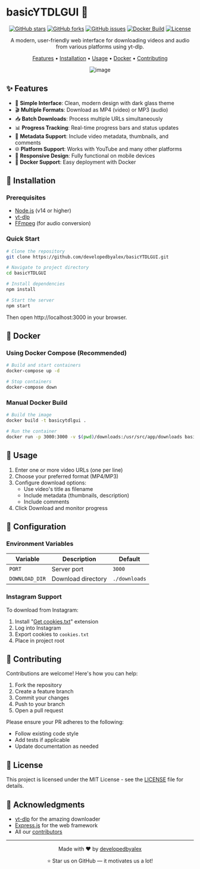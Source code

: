 # basicYTDLGUI 🎥

<div align="center">

[![GitHub stars](https://img.shields.io/github/stars/developedbyalex/basicYTDLGUI?style=for-the-badge)](https://github.com/developedbyalex/basicYTDLGUI/stargazers)
[![GitHub forks](https://img.shields.io/github/forks/developedbyalex/basicYTDLGUI?style=for-the-badge)](https://github.com/developedbyalex/basicYTDLGUI/network)
[![GitHub issues](https://img.shields.io/github/issues/developedbyalex/basicYTDLGUI?style=for-the-badge)](https://github.com/developedbyalex/basicYTDLGUI/issues)
[![Docker Build](https://img.shields.io/github/actions/workflow/status/developedbyalex/basicYTDLGUI/docker-build.yml?style=for-the-badge&logo=docker)](https://github.com/developedbyalex/basicYTDLGUI/actions)
[![License](https://img.shields.io/github/license/developedbyalex/basicYTDLGUI?style=for-the-badge)](https://github.com/developedbyalex/basicYTDLGUI/blob/main/LICENSE)

A modern, user-friendly web interface for downloading videos and audio from various platforms using yt-dlp.

[Features](#features) • [Installation](#installation) • [Usage](#usage) • [Docker](#docker) • [Contributing](#contributing)

![image](https://github.com/user-attachments/assets/4c173410-da6c-4c59-b5a6-35becd2611de)

</div>

## ✨ Features

- 🎯 **Simple Interface**: Clean, modern design with dark glass theme
- 🎬 **Multiple Formats**: Download as MP4 (video) or MP3 (audio)
- 📥 **Batch Downloads**: Process multiple URLs simultaneously
- 📊 **Progress Tracking**: Real-time progress bars and status updates
- 🎨 **Metadata Support**: Include video metadata, thumbnails, and comments
- 🌐 **Platform Support**: Works with YouTube and many other platforms
- 📱 **Responsive Design**: Fully functional on mobile devices
- 🐳 **Docker Support**: Easy deployment with Docker

## 🚀 Installation

### Prerequisites

- [Node.js](https://nodejs.org/) (v14 or higher)
- [yt-dlp](https://github.com/yt-dlp/yt-dlp)
- [FFmpeg](https://ffmpeg.org/) (for audio conversion)

### Quick Start

```bash
# Clone the repository
git clone https://github.com/developedbyalex/basicYTDLGUI.git

# Navigate to project directory
cd basicYTDLGUI

# Install dependencies
npm install

# Start the server
npm start
```

Then open http://localhost:3000 in your browser.

## 🐳 Docker

### Using Docker Compose (Recommended)

```bash
# Build and start containers
docker-compose up -d

# Stop containers
docker-compose down
```

### Manual Docker Build

```bash
# Build the image
docker build -t basicytdlgui .

# Run the container
docker run -p 3000:3000 -v $(pwd)/downloads:/usr/src/app/downloads basicytdlgui
```

## 📖 Usage

1. Enter one or more video URLs (one per line)
2. Choose your preferred format (MP4/MP3)
3. Configure download options:
   - Use video's title as filename
   - Include metadata (thumbnails, description)
   - Include comments
4. Click Download and monitor progress

## 🔧 Configuration

### Environment Variables

| Variable | Description | Default |
|----------|-------------|---------|
| `PORT` | Server port | `3000` |
| `DOWNLOAD_DIR` | Download directory | `./downloads` |

### Instagram Support

To download from Instagram:

1. Install "[Get cookies.txt](https://chromewebstore.google.com/detail/get-cookiestxt-locally/cclelndahbckbenkjhflpdbgdldlbecc)" extension
2. Log into Instagram
3. Export cookies to `cookies.txt`
4. Place in project root

## 🤝 Contributing

Contributions are welcome! Here's how you can help:

1. Fork the repository
2. Create a feature branch
3. Commit your changes
4. Push to your branch
5. Open a pull request

Please ensure your PR adheres to the following:
- Follow existing code style
- Add tests if applicable
- Update documentation as needed

## 📝 License

This project is licensed under the MIT License - see the [LICENSE](LICENSE) file for details.

## 🙏 Acknowledgments

- [yt-dlp](https://github.com/yt-dlp/yt-dlp) for the amazing downloader
- [Express.js](https://expressjs.com/) for the web framework
- All our [contributors](https://github.com/developedbyalex/basicYTDLGUI/graphs/contributors)

---

<div align="center">

Made with ❤️ by [developedbyalex](https://github.com/developedbyalex)

⭐ Star us on GitHub — it motivates us a lot!

</div>
